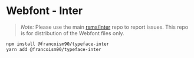 # Webfont - Inter

> *Note:* Please use the main [rsms/inter](https://github.com/rsms/inter) repo to report issues. This repo is for distribution of the Webfont files only.

```bash
npm install @francoism90/typeface-inter
yarn add @francoism90/typeface-inter
```
